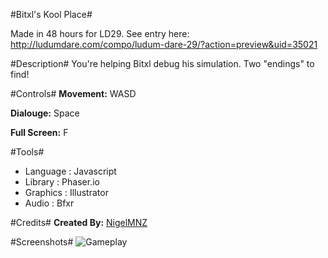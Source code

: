#Bitxl's Kool Place#

Made in 48 hours for LD29. See entry here: http://ludumdare.com/compo/ludum-dare-29/?action=preview&uid=35021

#Description#
You're helping Bitxl debug his simulation. Two "endings" to find!

#Controls#
**Movement:** WASD

**Dialouge:** Space

**Full Screen:** F

#Tools#
- Language : Javascript
- Library : Phaser.io
- Graphics : Illustrator
- Audio : Bfxr

#Credits#
**Created By:** [NigelMNZ](http://nigelmnz.com/)  

#Screenshots#
![Gameplay](http://ludumdare.com/compo/wp-content/compo2/342546/35021-shot0.png "Gameplay")
